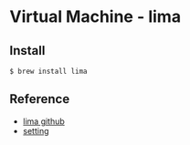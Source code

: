 # Virtual Machine - lima

## Install
```shell
$ brew install lima
```

## Reference
* [lima github](https://github.com/lima-vm/lima)
* [setting](https://earthly.dev/blog/lima/)
